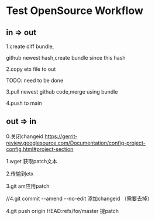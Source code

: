 # Test OpenSource Workflow
## in => out
1.create diff bundle,

github newest hash,create bundle since this hash

2.copy etx file to out

TODO: need to be done

3.pull newest github code,merge using bundle

4.push to main

## out => in
0.关闭changeid https://gerrit-review.googlesource.com/Documentation/config-project-config.html#project-section

1.wget 获取patch文本

2.传输到etx

3.git am应用patch

//4.git commit --amend --no-edit 添加changeid （需要去掉）

4.git push origin HEAD:refs/for/master 提patch


